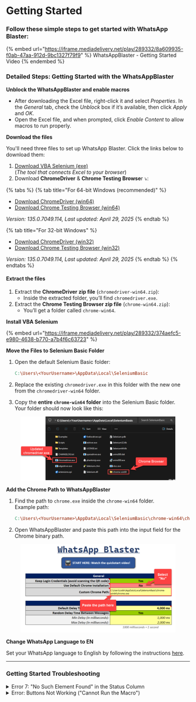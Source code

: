 # Getting Started

### Follow these simple steps to get started with WhatsApp Blaster:

{% embed url="https://iframe.mediadelivery.net/play/289332/8a609935-f0ab-47aa-912d-9bc1327f79f9" %}
WhatsAppBlaster - Getting Started Video
{% endembed %}

### Detailed Steps: Getting Started with the WhatsAppBlaster

**Unblock the WhatsAppBlaster and enable macros**

* After downloading the Excel file, right-click it and select _Properties_. In the _General_ tab, check the _Unblock_ box if it’s available, then click _Apply_ and _OK_.
* Open the Excel file, and when prompted, click _Enable Content_ to allow macros to run properly.

**Download the files**

You'll need three files to set up WhatsApp Blaster. Click the links below to download them:

1. [Download VBA Selenium (exe)](https://github.com/florentbr/SeleniumBasic/releases/download/v2.0.9.0/SeleniumBasic-2.0.9.0.exe)\
   (_The tool that connects Excel to your browser_)
2. Download **ChromeDriver** & **Chrome Testing Browse**r ⤵️:

{% tabs %}
{% tab title="For 64-bit Windows (recommended)" %}
* [Download ChromeDriver (win64)](https://storage.googleapis.com/chrome-for-testing-public/135.0.7049.114/win64/chromedriver-win64.zip)
* [Download Chrome Testing Browser (win64)](https://storage.googleapis.com/chrome-for-testing-public/135.0.7049.114/win64/chrome-win64.zip)

_Version: 135.0.7049.114, Last updated: April 29, 2025_
{% endtab %}

{% tab title="For 32-bit Windows" %}
* [Download ChromeDriver (win32)](https://storage.googleapis.com/chrome-for-testing-public/135.0.7049.114/win32/chromedriver-win32.zip)
* [Download Chrome Testing Browser (win32)](https://storage.googleapis.com/chrome-for-testing-public/135.0.7049.114/win32/chrome-win32.zip)

_Version: 135.0.7049.114, Last updated: April 29, 2025_
{% endtab %}
{% endtabs %}

#### Extract the files

1. Extract the **ChromeDriver zip file** (`chromedriver-win64.zip`):
   * Inside the extracted folder, you’ll find `chromedriver.exe`.
2. Extract the **Chrome Testing Browser zip file** (`chrome-win64.zip`):
   * You’ll get a folder called `chrome-win64`.

**Install VBA Selenium**

{% embed url="https://iframe.mediadelivery.net/play/289332/374aefc5-e980-4638-b770-a7b4f6c63723" %}

**Move the Files to Selenium Basic Folder**

1.  Open the default Selenium Basic folder:

    ```makefile
    C:\Users\<YourUsername>\AppData\Local\SeleniumBasic
    ```
2. Replace the existing `chromedriver.exe` in this folder with the new one from the `chromedriver-win64` folder.
3. Copy the **entire `chrome-win64` folder** into the Selenium Basic folder.\
   Your folder should now look like this:

<figure><img src="../.gitbook/assets/image (2) (1) (1).png" alt=""><figcaption></figcaption></figure>

**Add the Chrome Path to WhatsAppBlaster**

1.  Find the path to `chrome.exe` inside the `chrome-win64` folder.\
    Example path:

    ```makefile
    C:\Users\<YourUsername>\AppData\Local\SeleniumBasic\chrome-win64\chrome.exe
    ```
2. Open WhatsAppBlaster and paste this path into the input field for the Chrome binary path.

<figure><img src="../.gitbook/assets/image (1) (1) (1) (1) (1).png" alt=""><figcaption></figcaption></figure>

**Change WhatsApp Language to EN**

Set your WhatsApp language to English by following the instructions [here](https://faq.whatsapp.com/779773243128935/?cms_platform=android).

***

### Getting Started Troubleshooting

<details>

<summary>Error 7: "No Such Element Found" in the Status Column</summary>

If you see this error in the **Status** column after sending messages, it usually means your WhatsApp interface is not set to **English**.

**How to Fix It**:

* Open WhatsApp on your phone.
* Follow [these instructions](https://faq.whatsapp.com/779773243128935/?cms_platform=android) to change the app language to **English**.

Once your WhatsApp is in English, retry sending your messages.

</details>

<details>

<summary>Error: Buttons Not Working ("Cannot Run the Macro")</summary>

If you get an error like the one below when clicking any buttons:

<img src="../.gitbook/assets/image (27).png" alt="" data-size="original">

This happens when macros are not enabled in Excel. To fix this, [follow the instructions here](../troubleshooting/unable-to-click-on-buttons-in-the-whatsapp-blaster.md).

</details>
